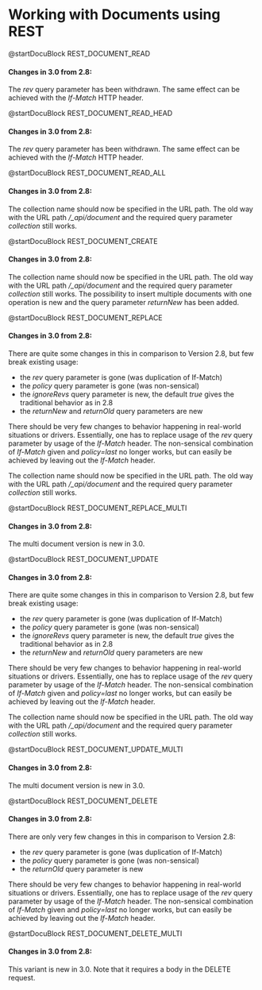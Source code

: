 Working with Documents using REST
=================================

<!-- arangod/RestHandler/RestDocumentHandler.cpp -->
@startDocuBlock REST_DOCUMENT_READ

#### Changes in 3.0 from 2.8:

The *rev* query parameter has been withdrawn. The same effect can be
achieved with the *If-Match* HTTP header.

<!-- arangod/RestHandler/RestDocumentHandler.cpp -->
@startDocuBlock REST_DOCUMENT_READ_HEAD

#### Changes in 3.0 from 2.8:

The *rev* query parameter has been withdrawn. The same effect can be
achieved with the *If-Match* HTTP header.

<!-- arangod/RestHandler/RestDocumentHandler.cpp -->
@startDocuBlock REST_DOCUMENT_READ_ALL

#### Changes in 3.0 from 2.8:

The collection name should now be specified in the URL path. The old
way with the URL path */_api/document* and the required query parameter
*collection* still works.

<!-- arangod/RestHandler/RestDocumentHandler.cpp -->
@startDocuBlock REST_DOCUMENT_CREATE

#### Changes in 3.0 from 2.8:

The collection name should now be specified in the URL path. The old
way with the URL path */_api/document* and the required query parameter
*collection* still works. The possibility to insert multiple documents
with one operation is new and the query parameter *returnNew* has been added.


<!-- arangod/RestHandler/RestDocumentHandler.cpp -->
@startDocuBlock REST_DOCUMENT_REPLACE

#### Changes in 3.0 from 2.8:

There are quite some changes in this in comparison to Version 2.8, but
few break existing usage:

  - the *rev* query parameter is gone (was duplication of If-Match)
  - the *policy* query parameter is gone (was non-sensical)
  - the *ignoreRevs* query parameter is new, the default *true* gives 
    the traditional behavior as in 2.8
  - the *returnNew* and *returnOld* query parameters are new

There should be very few changes to behavior happening in real-world
situations or drivers. Essentially, one has to replace usage of the
*rev* query parameter by usage of the *If-Match* header. The non-sensical
combination of *If-Match* given and *policy=last* no longer works, but can
easily be achieved by leaving out the *If-Match* header.

The collection name should now be specified in the URL path. The old
way with the URL path */_api/document* and the required query parameter
*collection* still works.

<!-- arangod/RestHandler/RestDocumentHandler.cpp -->
@startDocuBlock REST_DOCUMENT_REPLACE_MULTI

#### Changes in 3.0 from 2.8:

The multi document version is new in 3.0.

<!-- arangod/RestHandler/RestDocumentHandler.cpp -->
@startDocuBlock REST_DOCUMENT_UPDATE

#### Changes in 3.0 from 2.8:

There are quite some changes in this in comparison to Version 2.8, but
few break existing usage:

  - the *rev* query parameter is gone (was duplication of If-Match)
  - the *policy* query parameter is gone (was non-sensical)
  - the *ignoreRevs* query parameter is new, the default *true* gives 
    the traditional behavior as in 2.8
  - the *returnNew* and *returnOld* query parameters are new

There should be very few changes to behavior happening in real-world
situations or drivers. Essentially, one has to replace usage of the
*rev* query parameter by usage of the *If-Match* header. The non-sensical
combination of *If-Match* given and *policy=last* no longer works, but can
easily be achieved by leaving out the *If-Match* header.

The collection name should now be specified in the URL path. The old
way with the URL path */_api/document* and the required query parameter
*collection* still works.

<!-- arangod/RestHandler/RestDocumentHandler.cpp -->
@startDocuBlock REST_DOCUMENT_UPDATE_MULTI

#### Changes in 3.0 from 2.8:

The multi document version is new in 3.0.

<!-- arangod/RestHandler/RestDocumentHandler.cpp -->
@startDocuBlock REST_DOCUMENT_DELETE

#### Changes in 3.0 from 2.8:

There are only very few changes in this in comparison to Version 2.8:

  - the *rev* query parameter is gone (was duplication of If-Match)
  - the *policy* query parameter is gone (was non-sensical)
  - the *returnOld* query parameter is new

There should be very few changes to behavior happening in real-world
situations or drivers. Essentially, one has to replace usage of the
*rev* query parameter by usage of the *If-Match* header. The non-sensical
combination of *If-Match* given and *policy=last* no longer works, but can
easily be achieved by leaving out the *If-Match* header.

<!-- arangod/RestHandler/RestDocumentHandler.cpp -->
@startDocuBlock REST_DOCUMENT_DELETE_MULTI

#### Changes in 3.0 from 2.8:

This variant is new in 3.0. Note that it requires a body in the DELETE
request.
